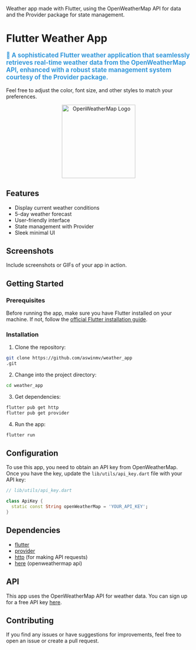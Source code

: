 Weather app made with Flutter, using the OpenWeatherMap API for data and the Provider package for state management.


# Flutter Weather App


<p style="color: #3498db; font-size: 1.2em; font-weight: bold;">
  🌈 A sophisticated Flutter weather application that seamlessly retrieves real-time weather 
  data from the OpenWeatherMap API, enhanced with a robust state management system courtesy of the Provider package.
</p>


Feel free to adjust the color, font size, and other styles to match your preferences.

<p align="center">
  <img src="https://openweathermap.org/themes/openweathermap/assets/img/logo_white_cropped.png" alt="OpenWeatherMap Logo" width="200">
</p>



## Features

- Display current weather conditions
- 5-day weather forecast
- User-friendly interface
- State management with Provider
- Sleek minimal UI

## Screenshots

Include screenshots or GIFs of your app in action.

## Getting Started

### Prerequisites

Before running the app, make sure you have Flutter installed on your machine. If not,
follow the [official Flutter installation guide](https://flutter.dev/docs/get-started/install).

### Installation

1. Clone the repository:

```bash
git clone https://github.com/aswinmv/weather_app
.git
```

2. Change into the project directory:

```bash
cd weather_app
```

3. Get dependencies:

```bash
flutter pub get http
flutter pub get provider
```

4. Run the app:

```bash
flutter run
```

## Configuration

To use this app, you need to obtain an API key from OpenWeatherMap. Once you have the key, 
update the `lib/utils/api_key.dart` file with your API key:

```dart
// lib/utils/api_key.dart

class ApiKey {
  static const String openWeatherMap = 'YOUR_API_KEY';
}
```

## Dependencies

- [flutter](https://flutter.dev/)
- [provider](https://pub.dev/packages/provider)
- [http](https://pub.dev/packages/http) (for making API requests)
- [here](https://openweathermap.org/api) (openweathermap api)

## API

This app uses the OpenWeatherMap API for weather data. You can sign up for a free API key [here](https://openweathermap.org/api).

## Contributing

If you find any issues or have suggestions for improvements, feel free to open an issue or create a pull request.

